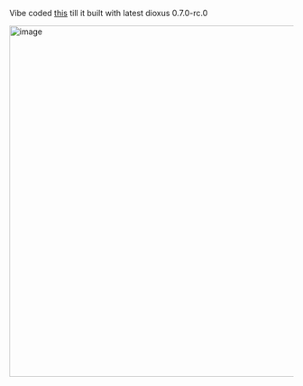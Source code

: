 Vibe coded [this](https://github.com/vgarleanu/ashina) till it built with latest dioxus 0.7.0-rc.0

<img width="1903" height="623" alt="image" src="https://github.com/user-attachments/assets/4b3199d2-476c-45b0-8e39-33f4c0c376d2" />
